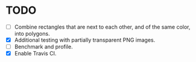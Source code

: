 # TODO

- [ ] Combine rectangles that are next to each other, and of the same color, into polygons.
- [x] Additional testing with partially transparent PNG images.
- [ ] Benchmark and profile.
- [x] Enable Travis CI.
